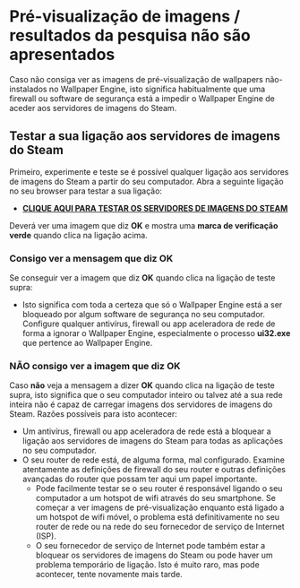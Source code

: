 # Pré-visualização de imagens / resultados da pesquisa não são apresentados

Caso não consiga ver as imagens de pré-visualização de wallpapers não-instalados no Wallpaper Engine, isto significa habitualmente que uma firewall ou software de segurança está a impedir o Wallpaper Engine de aceder aos servidores de imagens do Steam.

## Testar a sua ligação aos servidores de imagens do Steam

Primeiro, experimente e teste se é possível qualquer ligação aos servidores de imagens do Steam a partir do seu computador. Abra a seguinte ligação no seu browser para testar a sua ligação:

* [**CLIQUE AQUI PARA TESTAR OS SERVIDORES DE IMAGENS DO STEAM**](https://steamuserimages-a.akamaihd.net/ugc/1796366854776537259/C541D485E7156010D92284B082D13A2377FD1F8F/?imw=5000&imh=5000&ima=fit&impolicy=Letterbox&imcolor=%23000000&letterbox=false)

Deverá ver uma imagem que diz **OK** e mostra uma **marca de verificação verde** quando clica na ligação acima.

### Consigo ver a mensagem que diz OK

Se conseguir ver a imagem que diz **OK** quando clica na ligação de teste supra:

* Isto significa com toda a certeza que só o Wallpaper Engine está a ser bloqueado por algum software de segurança no seu computador. Configure qualquer antivírus, firewall ou app aceleradora de rede de forma a ignorar o Wallpaper Engine, especialmente o processo **ui32.exe** que pertence ao Wallpaper Engine.

### NÃO consigo ver a imagem que diz OK

Caso **não** veja a mensagem a dizer **OK** quando clica na ligação de teste supra, isto significa que o seu computador inteiro ou talvez até a sua rede inteira não é capaz de carregar imagens dos servidores de imagens do Steam. Razões possíveis para isto acontecer:

* Um antivírus, firewall ou app aceleradora de rede está a bloquear a ligação aos servidores de imagens do Steam para todas as aplicações no seu computador.
* O seu router de rede está, de alguma forma, mal configurado. Examine atentamente as definições de firewall do seu router e outras definições avançadas do router que possam ter aqui um papel importante.
    * Pode facilmente testar se o seu router é responsável ligando o seu computador a um hotspot de wifi através do seu smartphone. Se começar a ver imagens de pré-visualização enquanto está ligado a um hotspot de wifi móvel, o problema está definitivamente no seu router de rede ou na rede do seu fornecedor de serviço de Internet (ISP).
    * O seu fornecedor de serviço de Internet pode também estar a bloquear os servidores de imagens do Steam ou pode haver um problema temporário de ligação. Isto é muito raro, mas pode acontecer, tente novamente mais tarde.